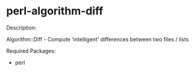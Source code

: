 perl-algorithm-diff
===================

Description:

Algorithm::Diff - Compute 'intelligent' differences between two files / lists

Required Packages:

+ perl
